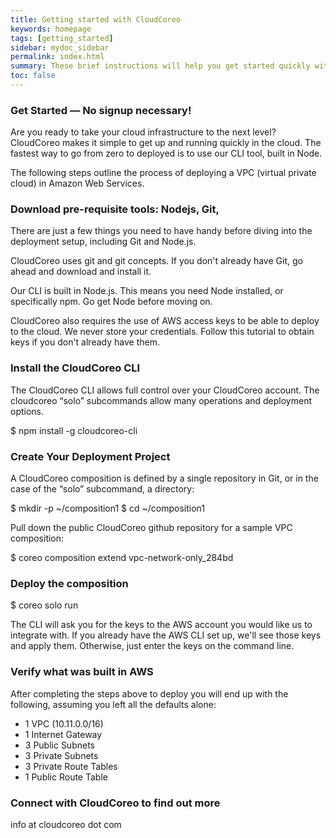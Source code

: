 ```yaml
---
title: Getting started with CloudCoreo
keywords: homepage
tags: [getting_started]
sidebar: mydoc_sidebar
permalink: index.html
summary: These brief instructions will help you get started quickly with CloudCoreo.
toc: false
---
```


### Get Started — No signup necessary!  

Are you ready to take your cloud infrastructure to the next level? CloudCoreo makes it simple to get up and running quickly in the cloud. The fastest way to go from zero to deployed is to use our CLI tool, built in Node.

The following steps outline the process of deploying a VPC (virtual private cloud) in Amazon Web Services. 

### Download pre-requisite tools: Nodejs, Git,
There are just a few things you need to have handy before diving into the deployment setup, including Git and Node.js.

CloudCoreo uses git and git concepts.
If you don't already have Git, go ahead and download and install it.

Our CLI is built in Node.js. This means you need Node installed, or specifically npm. 
Go get Node before moving on.

CloudCoreo also requires the use of AWS access keys to be able to deploy to the cloud. We never store your credentials. Follow this tutorial to obtain keys if you don't already have them.


### Install the CloudCoreo CLI
The CloudCoreo CLI allows full control over your CloudCoreo account. The cloudcoreo “solo” subcommands allow many operations and deployment options.

$ npm install -g cloudcoreo-cli

### Create Your Deployment Project
A CloudCoreo composition is defined by a single repository in Git, or in the case of the “solo” subcommand, a directory:

$ mkdir -p ~/composition1 
$ cd ~/composition1

Pull down the public CloudCoreo github repository for a sample VPC composition:

$ coreo composition extend vpc-network-only_284bd

### Deploy the composition
$ coreo solo run

The CLI will ask you for the keys to the AWS account you would like us to integrate with. If you already have the AWS CLI set up, we'll see those keys and apply them. Otherwise, just enter the keys on the command line. 

### Verify what was built in AWS
After completing the steps above to deploy you will end up with the following, assuming you left all the defaults alone:
* 1 VPC (10.11.0.0/16)
* 1 Internet Gateway
* 3 Public Subnets
* 3 Private Subnets
* 3 Private Route Tables
* 1 Public Route Table

### Connect with CloudCoreo to find out more
info at cloudcoreo dot com

